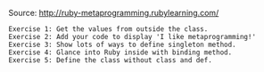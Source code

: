 
Source: http://ruby-metaprogramming.rubylearning.com/

    Exercise 1: Get the values from outside the class.
    Exercise 2: Add your code to display 'I like metaprogramming!'
    Exercise 3: Show lots of ways to define singleton method.
    Exercise 4: Glance into Ruby inside with binding method.
    Exercise 5: Define the class without class and def.



